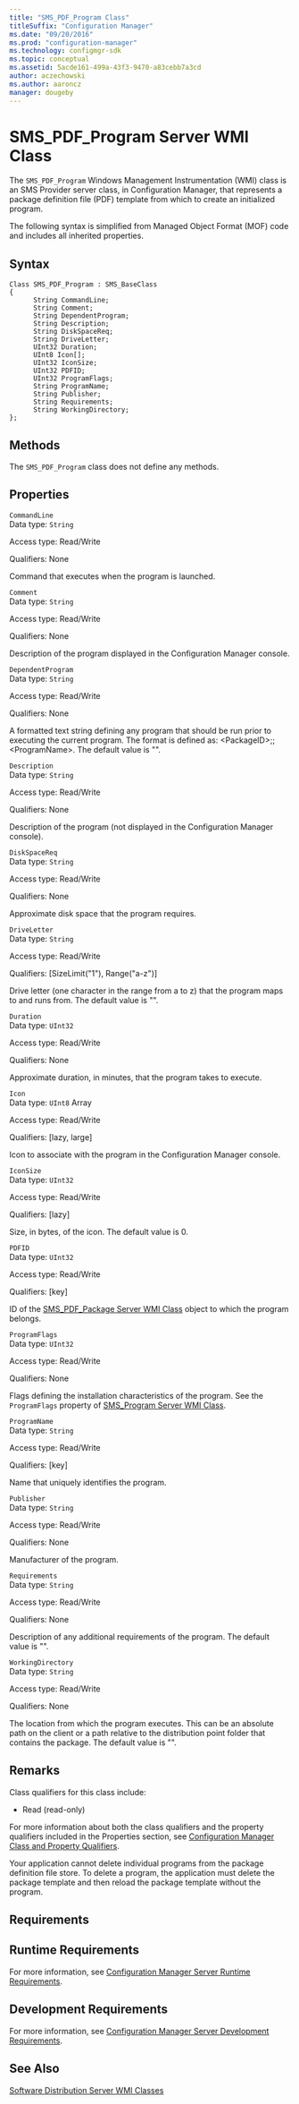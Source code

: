 ```yaml
---
title: "SMS_PDF_Program Class"
titleSuffix: "Configuration Manager"
ms.date: "09/20/2016"
ms.prod: "configuration-manager"
ms.technology: configmgr-sdk
ms.topic: conceptual
ms.assetid: 5acde161-499a-43f3-9470-a83cebb7a3cd
author: aczechowski
ms.author: aaroncz
manager: dougeby
---
```

# SMS_PDF_Program Server WMI Class
The `SMS_PDF_Program` Windows Management Instrumentation (WMI) class is an SMS Provider server class, in Configuration Manager, that represents a package definition file (PDF) template from which to create an initialized program.  

 The following syntax is simplified from Managed Object Format (MOF) code and includes all inherited properties.  

## Syntax  

```  
Class SMS_PDF_Program : SMS_BaseClass  
{  
      String CommandLine;  
      String Comment;  
      String DependentProgram;  
      String Description;  
      String DiskSpaceReq;  
      String DriveLetter;  
      UInt32 Duration;  
      UInt8 Icon[];  
      UInt32 IconSize;  
      UInt32 PDFID;  
      UInt32 ProgramFlags;  
      String ProgramName;  
      String Publisher;  
      String Requirements;  
      String WorkingDirectory;  
};  
```  

## Methods  
 The `SMS_PDF_Program` class does not define any methods.  

## Properties  
 `CommandLine`  
 Data type: `String`  

 Access type: Read/Write  

 Qualifiers: None  

 Command that executes when the program is launched.  

 `Comment`  
 Data type: `String`  

 Access type: Read/Write  

 Qualifiers: None  

 Description of the program displayed in the Configuration Manager console.  

 `DependentProgram`  
 Data type: `String`  

 Access type: Read/Write  

 Qualifiers: None  

 A formatted text string defining any program that should be run prior to executing the current program. The format is defined as: \<PackageID>;; \<ProgramName>. The default value is "".  

 `Description`  
 Data type: `String`  

 Access type: Read/Write  

 Qualifiers: None  

 Description of the program (not displayed in the Configuration Manager console).  

 `DiskSpaceReq`  
 Data type: `String`  

 Access type: Read/Write  

 Qualifiers: None  

 Approximate disk space that the program requires.  

 `DriveLetter`  
 Data type: `String`  

 Access type: Read/Write  

 Qualifiers: [SizeLimit("1"), Range("a-z")]  

 Drive letter (one character in the range from a to z) that the program maps to and runs from. The default value is "".  

 `Duration`  
 Data type: `UInt32`  

 Access type: Read/Write  

 Qualifiers: None  

 Approximate duration, in minutes, that the program takes to execute.  

 `Icon`  
 Data type: `UInt8` Array  

 Access type: Read/Write  

 Qualifiers: [lazy, large]  

 Icon to associate with the program in the Configuration Manager console.  

 `IconSize`  
 Data type: `UInt32`  

 Access type: Read/Write  

 Qualifiers: [lazy]  

 Size, in bytes, of the icon. The default value is 0.  

 `PDFID`  
 Data type: `UInt32`  

 Access type: Read/Write  

 Qualifiers: [key]  

 ID of the [SMS_PDF_Package Server WMI Class](../../../../../develop/reference/core/servers/configure/sms_pdf_package-server-wmi-class.md) object to which the program belongs.  

 `ProgramFlags`  
 Data type: `UInt32`  

 Access type: Read/Write  

 Qualifiers: None  

 Flags defining the installation characteristics of the program. See the `ProgramFlags` property of [SMS_Program Server WMI Class](../../../../../develop/reference/core/servers/configure/sms_program-server-wmi-class.md).  

 `ProgramName`  
 Data type: `String`  

 Access type: Read/Write  

 Qualifiers: [key]  

 Name that uniquely identifies the program.  

 `Publisher`  
 Data type: `String`  

 Access type: Read/Write  

 Qualifiers: None  

 Manufacturer of the program.  

 `Requirements`  
 Data type: `String`  

 Access type: Read/Write  

 Qualifiers: None  

 Description of any additional requirements of the program. The default value is "".  

 `WorkingDirectory`  
 Data type: `String`  

 Access type: Read/Write  

 Qualifiers: None  

 The location from which the program executes. This can be an absolute path on the client or a path relative to the distribution point folder that contains the package. The default value is "".  

## Remarks  
 Class qualifiers for this class include:  

-   Read (read-only)  

 For more information about both the class qualifiers and the property qualifiers included in the Properties section, see [Configuration Manager Class and Property Qualifiers](../../../../../develop/reference/misc/class-and-property-qualifiers.md).  

 Your application cannot delete individual programs from the package definition file store. To delete a program, the application must delete the package template and then reload the package template without the program.  

## Requirements  

## Runtime Requirements  
 For more information, see [Configuration Manager Server Runtime Requirements](../../../../../develop/core/reqs/server-runtime-requirements.md).  

## Development Requirements  
 For more information, see [Configuration Manager Server Development Requirements](../../../../../develop/core/reqs/server-development-requirements.md).  

## See Also  
 [Software Distribution Server WMI Classes](../../../../../develop/reference/core/servers/configure/software-distribution-server-wmi-classes.md)
